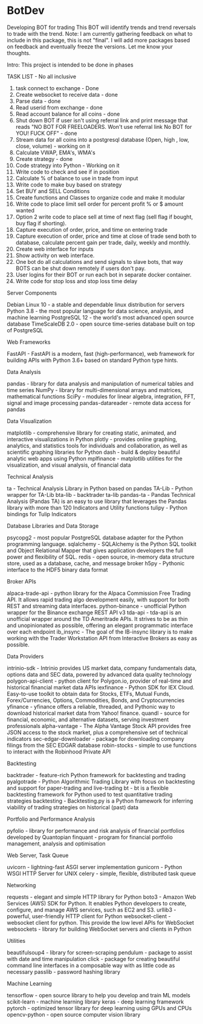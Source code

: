 # BotDev
Developing BOT for trading
This BOT will identify trends and trend reversals to trade with the trend.
Note: I am currently gathering feedback on what to include in this package, this is not "final". I will add more packages based on feedback and eventually freeze the versions. Let me know your thoughts.

Intro:
This project is intended to be done in phases

TASK LIST - No all inclusive

1) task connect to exchange - Done
2) Create websocket to receive data - done
3) Parse data - done
4) Read userid from exchange - done
5) Read account balance for all coins - done
6) Shut down BOT if user isn't using referral link and print message that reads "NO BOT FOR FREELOADERS. Won't use referral link No BOT for YOU! FUCK OFF" - done
7) Stream data for all coins into a postgresql database (Open, high , low, close, volume) - working on it
8) Calculate VWAP, EMA's, WMA's
9) Create strategy - done
10) Code strategy into Python - Working  on it
11) Write code to check and see if in position
12) Calculate % of balance to use in trade from input
13) Write code to make buy based on strategy
14) Set BUY and SELL Conditions
15) Create functions and Classes to organize code and make it modular
16) Write code to place limit sell order for percent profit % or $ amount wanted
17) Option 2 write code to place sell at time of next flag (sell flag if bought, buy flag if shorting). 
18) Capture execution of order, price, and time on entering trade
19) Capture execution of order, price and time at close of trade send both to database, calculate percent gain per trade, daily, weekly and monthly. 
20) Create web interface for inputs
21) Show activity on web interface.  
22) One bot do all calculations and send signals to slave bots, that way BOTS can be shut down remotely if users don't pay.  
23) User logins for their BOT or run each bot in separate docker container.
24) Write code for stop loss and stop loss time delay

Server Components

Debian Linux 10 - a stable and dependable linux distribution for servers
Python 3.8 - the most popular language for data science, analysis, and machine learning
PostgreSQL 12 - the world's most advanced open source database
TimeScaleDB 2.0 - open source time-series database built on top of PostgreSQL

Web Frameworks

FastAPI - FastAPI is a modern, fast (high-performance), web framework for building APIs with Python 3.6+ based on standard Python type hints.

Data Analysis

pandas - library for data analysis and manipulation of numerical tables and time series
NumPy - library for multi-dimensional arrays and matrices, mathematical functions
SciPy - modules for linear algebra, integration, FFT, signal and image processing
pandas-datareader - remote data access for pandas

Data Visualization

matplotlib - comprehensive library for creating static, animated, and interactive visualizations in Python
plotly - provides online graphing, analytics, and statistics tools for individuals and collaboration, as well as scientific graphing libraries for Python
dash - build & deploy beautiful analytic web apps using Python
mplfinance - matplotlib utilities for the visualization, and visual analysis, of financial data

Technical Analysis

ta - Technical Analysis Library in Python based on pandas
TA-Lib - Python wrapper for TA-Lib
bta-lib - backtrader ta-lib
pandas-ta - Pandas Technical Analysis (Pandas TA) is an easy to use library that leverages the Pandas library with more than 120 Indicators and Utility functions
tulipy - Python bindings for Tulip Indicators

Database Libraries and Data Storage

psycopg2 - most popular PostgreSQL database adapter for the Python programming language.
sqlalchemy - SQLAlchemy is the Python SQL toolkit and Object Relational Mapper that gives application developers the full power and flexibility of SQL.
redis - open source, in-memory data structure store, used as a database, cache, and message broker
h5py - Pythonic interface to the HDF5 binary data format

Broker APIs

alpaca-trade-api - python library for the Alpaca Commission Free Trading API. It allows rapid trading algo development easily, with support for both REST and streaming data interfaces.
python-binance - unofficial Python wrapper for the Binance exchange REST API v3
tda-api - tda-api is an unofficial wrapper around the TD Ameritrade APIs. It strives to be as thin and unopinionated as possible, offering an elegant programmatic interface over each endpoint
ib_insync - The goal of the IB-insync library is to make working with the Trader Workstation API from Interactive Brokers as easy as possible.

Data Providers

intrinio-sdk - Intrinio provides US market data, company fundamentals data, options data and SEC data, powered by advanced data quality technology
polygon-api-client - python client for Polygon.io, provider of real-time and historical financial market data APIs
iexfinance - Python SDK for IEX Cloud. Easy-to-use toolkit to obtain data for Stocks, ETFs, Mutual Funds, Forex/Currencies, Options, Commodities, Bonds, and Cryptocurrencies
yfinance - yfinance offers a reliable, threaded, and Pythonic way to download historical market data from Yahoo! finance.
quandl - source for financial, economic, and alternative datasets, serving investment professionals
alpha-vantage - The Alpha Vantage Stock API provides free JSON access to the stock market, plus a comprehensive set of technical indicators
sec-edgar-downloader - package for downloading company filings from the SEC EDGAR database
robin-stocks - simple to use functions to interact with the Robinhood Private API

Backtesting

backtrader - feature-rich Python framework for backtesting and trading
pyalgotrade - Python Algorithmic Trading Library with focus on backtesting and support for paper-trading and live-trading
bt - bt is a flexible backtesting framework for Python used to test quantitative trading strategies
backtesting - Backtesting.py is a Python framework for inferring viability of trading strategies on historical (past) data

Portfolio and Performance Analysis

pyfolio - library for performance and risk analysis of financial portfolios developed by Quantopian
finquant - program for financial portfolio management, analysis and optimisation

Web Server, Task Queue

uvicorn - lightning-fast ASGI server implementation
gunicorn - Python WSGI HTTP Server for UNIX
celery - simple, flexible, distributed task queue

Networking

requests - elegant and simple HTTP library for Python
boto3 - Amazon Web Services (AWS) SDK for Python. It enables Python developers to create, configure, and manage AWS services, such as EC2 and S3.
urllib3 - powerful, user-friendly HTTP client for Python
websocket-client - websocket client for python. This provide the low level APIs for WebSocket
websockets - library for building WebSocket servers and clients in Python

Utilities

beautifulsoup4 - library for screen-scraping
pendulum - package to assist with date and time manipulation
click - package for creating beautiful command line interfaces in a composable way with as little code as necessary
passlib - password hashing library

Machine Learning

tensorflow - open source library to help you develop and train ML models
scikit-learn - machine learning library
keras - deep learning framework
pytorch - optimized tensor library for deep learning using GPUs and CPUs
opencv-python - open source computer vision library
